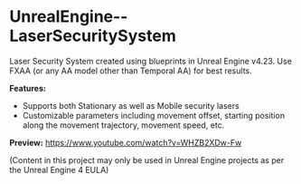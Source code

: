 # UnrealEngine--LaserSecuritySystem
Laser Security System created using blueprints in Unreal Engine v4.23. Use FXAA (or any AA model other than Temporal AA) for best results.

**Features:**
- Supports both Stationary as well as Mobile security lasers
- Customizable parameters including movement offset, starting position along the movement trajectory, movement speed, etc.

**Preview:** https://www.youtube.com/watch?v=WHZB2XDw-Fw

(Content in this project may only be used in Unreal Engine projects as per the Unreal Engine 4 EULA)
